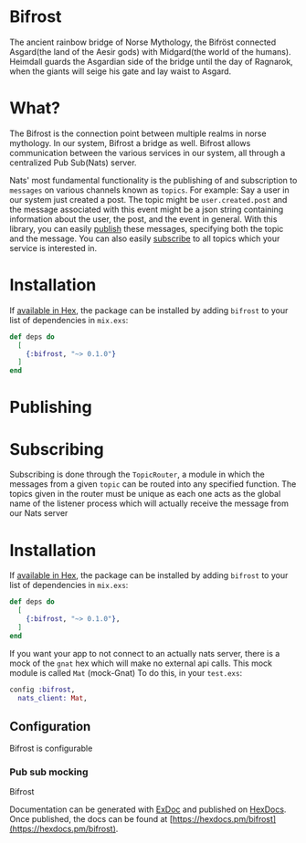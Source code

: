 # Bifrost
The ancient rainbow bridge of Norse Mythology, the Bifröst connected Asgard(the land of the Aesir gods) with Midgard(the world of the humans). Heimdall guards the Asgardian side of the bridge until the day of Ragnarok, when the giants will seige his gate and lay waist to Asgard.

# What?
The Bifrost is the connection point between multiple realms in norse mythology. In our system, Bifrost a bridge as well. Bifrost allows communication between the various services in our system, all through a centralized Pub Sub(Nats) server.

Nats' most fundamental functionality is the publishing of and subscription to `messages` on various channels known as `topics`.
For example: Say a user in our system just created a post. The topic might be `user.created.post` and the message associated with this event might be a json string containing information about the user, the post, and the event in general.
With this library, you can easily [publish](#publishing) these messages, specifying both the topic and the message.
You can also easily [subscribe](#subscribing) to all topics which your service is interested in. 

# Installation

If [available in Hex](https://hex.pm/docs/publish), the package can be installed
by adding `bifrost` to your list of dependencies in `mix.exs`:

```elixir
def deps do
  [
    {:bifrost, "~> 0.1.0"}
  ]
end
```

# Publishing

# Subscribing
Subscribing is done through the `TopicRouter`, a module in which the messages from a given `topic` can be routed into any specified function.
The topics given in the router must be unique as each one acts as the global name of the listener process which will actually receive the message from our Nats server

# Installation

If [available in Hex](https://hex.pm/docs/publish), the package can be installed
by adding `bifrost` to your list of dependencies in `mix.exs`:

```elixir
def deps do
  [
    {:bifrost, "~> 0.1.0"},
  ]
end
```

If you want your app to not connect to an actually nats server, there is a mock of the `gnat` hex which will make no external api calls. This mock module is called `Mat` (mock-Gnat) To do this, in your `test.exs`:

```elixir
config :bifrost,
  nats_client: Mat,
```

## Configuration 
Bifrost is configurable 

### Pub sub mocking
  Bifrost 

Documentation can be generated with [ExDoc](https://github.com/elixir-lang/ex_doc)
and published on [HexDocs](https://hexdocs.pm). Once published, the docs can
be found at [https://hexdocs.pm/bifrost](https://hexdocs.pm/bifrost).

